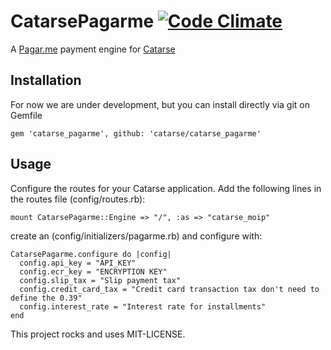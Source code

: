 # CatarsePagarme [![Code Climate](https://codeclimate.com/github/catarse/catarse_pagarme/badges/gpa.svg)](https://codeclimate.com/github/catarse/catarse_pagarme)

A [Pagar.me](http://pagar.me) payment engine for [Catarse](http://github.com/catarse/catarse)

## Installation

For now we are under development, but you can install directly via git on Gemfile

```
gem 'catarse_pagarme', github: 'catarse/catarse_pagarme'
```

## Usage

Configure the routes for your Catarse application. Add the following lines in the routes file (config/routes.rb):

```
mount CatarsePagarme::Engine => "/", :as => "catarse_moip"
```

create an (config/initializers/pagarme.rb) and configure with:


```
CatarsePagarme.configure do |config|
  config.api_key = "API_KEY"
  config.ecr_key = "ENCRYPTION KEY"
  config.slip_tax = "Slip payment tax"
  config.credit_card_tax = "Credit card transaction tax don't need to define the 0.39"
  config.interest_rate = "Interest rate for installments"
end
```



This project rocks and uses MIT-LICENSE.
